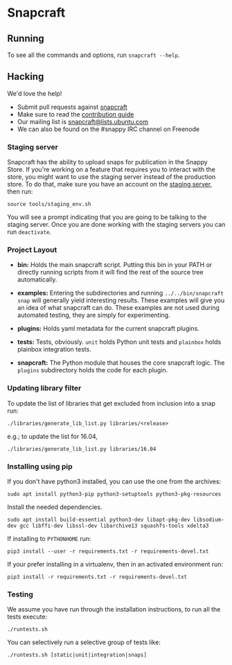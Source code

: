 # Snapcraft

## Running

To see all the commands and options, run `snapcraft --help`.

## Hacking

We'd love the help!

- Submit pull requests against [snapcraft](https://github.com/snapcore/snapcraft/pulls)
- Make sure to read the [contribution guide](CONTRIBUTING.md)
- Our mailing list is snapcraft@lists.ubuntu.com
- We can also be found on the #snappy IRC channel on Freenode


### Staging server

Snapcraft has the ability to upload snaps for publication in the Snappy Store.
If you're working on a feature that requires you to interact with the store, you
might want to use the staging server instead of the production store. To do
that, make sure you have an account on the
[staging server](https://login.staging.ubuntu.com), then run:

    source tools/staging_env.sh

You will see a prompt indicating that you are going to be talking to the staging
server. Once you are done working with the staging servers you can run `deactivate`.

### Project Layout

- **bin:** Holds the main snapcraft script. Putting this bin in your PATH or directly running scripts from it will find the rest of the source tree automatically.

- **examples:** Entering the subdirectories and running `../../bin/snapcraft snap` will generally yield interesting results. These examples will give you an idea of what snapcraft can do. These examples are not used during automated testing, they are simply for experimenting.

- **plugins:** Holds yaml metadata for the current snapcraft plugins.

- **tests:** Tests, obviously. `unit` holds Python unit tests and `plainbox` holds plainbox integration tests.

- **snapcraft:** The Python module that houses the core snapcraft logic. The `plugins` subdirectory holds the code for each plugin.

### Updating library filter

To update the list of libraries that get excluded from inclusion into a
snap run:

    ./libraries/generate_lib_list.py libraries/<release>

e.g.; to update the list for 16.04,

    ./libraries/generate_lib_list.py libraries/16.04

### Installing using pip

If you don't have python3 installed, you can use the one from the archives:

    sudo apt install python3-pip python3-setuptools python3-pkg-resources

Install the needed dependencies.

    sudo apt install build-essential python3-dev libapt-pkg-dev libsodium-dev gcc libffi-dev libssl-dev libarchive13 squashfs-tools xdelta3

If installing to `PYTHONHOME` run:

    pip3 install --user -r requirements.txt -r requirements-devel.txt

If your prefer installing in a virtualenv, then in an activated environment run:

    pip3 install -r requirements.txt -r requirements-devel.txt

### Testing

We assume you have run through the installation instructions, to run all the tests execute:

    ./runtests.sh

You can selectively run a selective group of tests like:

    ./runtests.sh [static|unit|integration|snaps]
